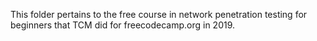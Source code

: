 This folder pertains to the free course in network penetration testing for beginners that TCM did for freecodecamp.org in 2019.

